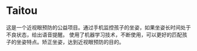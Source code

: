 # Taitou

这是一个近视眼预防的公益项目。通过手机监控孩子的坐姿，如果坐姿长时间处于不良状态，给出语音提醒。
使用了机器学习技术，不断使用，可以更好的匹配孩子的坐姿特点。矫正坐姿，达到近视眼预防的目的。
